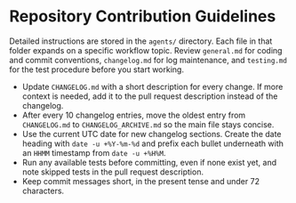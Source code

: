 # Repository Contribution Guidelines

Detailed instructions are stored in the `agents/` directory. Each file in that
folder expands on a specific workflow topic. Review `general.md` for coding and
commit conventions, `changelog.md` for log maintenance, and `testing.md` for
the test procedure before you start working.

- Update `CHANGELOG.md` with a short description for every change. If more
  context is needed, add it to the pull request description instead of the
  changelog.
- After every 10 changelog entries, move the oldest entry from
  `CHANGELOG.md` to `CHANGELOG_ARCHIVE.md` so the main file stays concise.
- Use the current UTC date for new changelog sections. Create the date heading
  with `date -u +%Y-%m-%d` and prefix each bullet underneath with an `HHMM`
  timestamp from `date -u +%H%M`.
- Run any available tests before committing, even if none exist yet, and note
  skipped tests in the pull request description.
- Keep commit messages short, in the present tense and under 72 characters.


